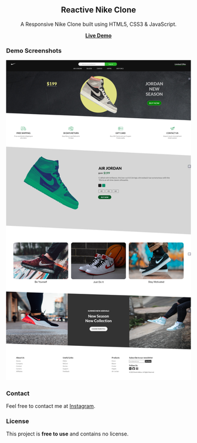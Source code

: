 <div align="center">
  
 
  <br />

  <h2 align="center">Reactive Nike Clone</h2>

  A Responsive Nike Clone built using HTML5, CSS3 & JavaScript.

  <a href="https://nike-clone-seven-amber.vercel.app/"><strong>Live Demo</strong></a>

</div>

### Demo Screenshots

![Nike Clone Screenshot](./other-assets/Demo.png "FullSite Demo")


### Contact

Feel free to contact me at [Instagram](https://www.instagram.com/harsh__aditya).

### License

This project is **free to use** and contains no license.
